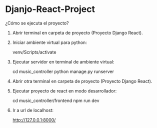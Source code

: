 # Djanjo-React-Project

¿Cómo se ejecuta el proyecto?

1. Abrir terminal en carpeta de proyecto (Proyecto Django React).
2. Iniciar ambiente virtual para python:
   
   venv/Scripts/activate
4. Ejecutar servidor en terminal de ambiente virtual:
   
   cd music_controller
   python manage.py runserver
6. Abrir otra terminal en carpeta de proyecto (Proyecto Django React).
7. Ejecutar proyecto de react en modo desarrollador:
   
   cd music_controller/frontend
   npm run dev
9. Ir a url de localhost:
    
   http://127.0.0.1:8000/
   

